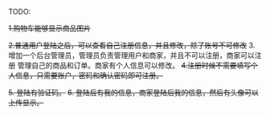 TODO:

~~1.购物车能够显示商品图片~~
 
~~2.普通用户登陆之后，可以查看自己注册信息，并且修改，除了账号不可修改~~
3.增加一个后台管理员，管理员负责管理用户和商家，并且不可以注册，商家可以注册
管理自己的商品和订单。商家有个人信息可以修改。
~~4.注册时候不需要填写个人信息，只需要账户，密码和确认密码即可注册。~~
 
~~5. 登陆有验证码。~~
~~6. 登陆后有我的信息，商家登陆后我的信息，然后有头像可以上传显示。~~

